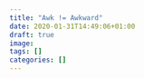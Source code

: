 ```yaml
---
title: "Awk != Awkward"
date: 2020-01-31T14:49:06+01:00
draft: true
image:
tags: []
categories: []
---
```


